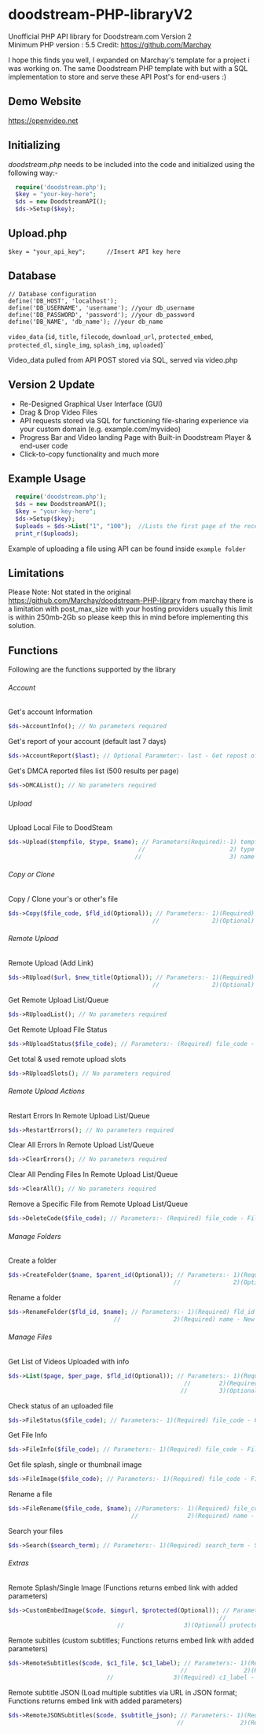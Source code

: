 # doodstream-PHP-libraryV2
Unofficial PHP API library for Doodstream.com Version 2<br>
Minimum PHP version : 5.5
Credit: https://github.com/Marchay

I hope this finds you well, I expanded on Marchay's template for a project i was working on. The same Doodstream PHP template with but with a SQL implementation to store and serve these API Post's for end-users :)

## Demo Website

https://openvideo.net

## Initializing
*doodstream.php* needs to be included into the code and initialized using the following way:- 

```php
  require('doodstream.php');
  $key = "your-key-here";
  $ds = new DoodstreamAPI();
  $ds->Setup($key);
  ```
  
## Upload.php

```
$key = "your_api_key";      //Insert API key here
```

## Database

```
// Database configuration  
define('DB_HOST', 'localhost'); 
define('DB_USERNAME', 'username'); //your db_username
define('DB_PASSWORD', 'password'); //your db_password
define('DB_NAME', 'db_name'); //your db_name
```

`video_data` (`id`, `title`, `filecode`, `download_url`, `protected_embed`, `protected_dl`, `single_img`, `splash_img`, `uploaded`)`

Video_data pulled from API POST stored via SQL, served via video.php

## Version 2 Update

* Re-Designed Graphical User Interface (GUI)
* Drag & Drop Video Files
* API requests stored via SQL for functioning file-sharing experience via your custom domain (e.g. example.com/myvideo)
* Progress Bar and Video landing Page with Built-in Doodstream Player & end-user code
* Click-to-copy functionality and much more

## Example Usage

```php
  require('doodstream.php');
  $ds = new DoodstreamAPI();
  $key = "your-key-here";
  $ds->Setup($key);
  $uploads = $ds->List("1", "100");  //Lists the first page of the recent uploads(100 per page as defined)
  print_r($uploads);
```
Example of uploading a file using API can be found inside `example folder`

## Limitations

Please Note: Not stated in the original https://github.com/Marchay/doodstream-PHP-library from marchay there is a limitation with post_max_size with your hosting providers usually this limit is within 250mb-2Gb so please keep this in mind before implementing this solution.

## Functions

Following are the functions supported by the library
###### Account
Get's account Information
```php
$ds->AccountInfo(); // No parameters required
```
Get's report of your account (default last 7 days)
```php
$ds->AccountReport($last); // Optional Parameter:- last - Get repost of last x days
```
Get's DMCA reported files list (500 results per page)
```php
$ds->DMCAList(); // No parameters required
```

###### Upload
Upload Local File to DoodSteam 
```php
$ds->Upload($tempfile, $type, $name); // Parameters(Required):-1) tempfile - Location of the file's temporary location on the server, called using $_FILES['video']['tmp_name']
                                     //                        2) type - Video Extention, called using $_FILES['video']['type'] 
                                    //                         3) name - Name you want to save the video with, needs to full name with extention for example :- Video1.mp4
```
###### Copy or Clone <br>
Copy / Clone your's or other's file
```php
$ds->Copy($file_code, $fld_id(Optional)); // Parameters:- 1)(Required) file_code - File code of the video you want to copy
                                         //               2)(Optional) fld_id - Folder ID to store inside
```

###### Remote Upload
Remote Upload (Add Link)
```php
$ds->RUpload($url, $new_title(Optional)); // Parameters:- 1)(Required) url - URL to remote upload
                                         //               2)(Optional) new_title - Set a custom video title
```
Get Remote Upload List/Queue
```php
$ds->RUploadList(); // No parameters required
```

Get Remote Upload File Status
```php
$ds->RUploadStatus($file_code); // Parameters:- (Required) file_code - File code of the file in Remote Upload Queue
```

Get total & used remote upload slots
```php
$ds->RUploadSlots(); // No parameters required
```

###### Remote Upload Actions

Restart Errors In Remote Upload List/Queue
```php
$ds->RestartErrors(); // No parameters required
```

Clear All Errors In Remote Upload List/Queue
```php
$ds->ClearErrors(); // No parameters required
```

Clear All Pending Files In Remote Upload List/Queue
```php
$ds->ClearAll(); // No parameters required
```

Remove a Specific File from Remote Upload List/Queue
```php
$ds->DeleteCode($file_code); // Parameters:- (Required) file_code - File code to be removed from Remote Upload List/Queue
```
###### Manage Folders

Create a folder
```php
$ds->CreateFolder($name, $parent_id(Optional)); // Parameters:- 1)(Required) name - Name of the folder to be created
                                               //               2)(Optional) parent_id - Parent folder ID
```

Rename a folder
```php
$ds->RenameFolder($fld_id, $name); // Parameters:- 1)(Required) fld_id - Folder ID
	                          //               2)(Required) name - New name of the folder
```

###### Manage Files

Get List of Videos Uploaded with info
```php
$ds->List($page, $per_page, $fld_id(Optional)); // Parameters:- 1)(Required) page - Pagination , page number from which results have to shown (1 for the most recent uploads; Ascending Order followed)
	                                              //        2)(Required) per_page - Max videos per page (Cannot be more than 200)
	                                             //         3)(Optional) fld_id - Show videos inside a specific folder 
```

Check status of an uploaded file
```php
$ds->FileStatus($file_code); // Parameters:- 1)(Required) file_code - File Code
```

Get File Info
```php
$ds->FileInfo($file_code); // Parameters:- 1)(Required) file_code - File Code
```

Get file splash, single or thumbnail image
```php
$ds->FileImage($file_code); // Parameters:- 1)(Required) file_code - File Code
```

Rename a file
```php
$ds->FileRename($file_code, $name); //Parameters:- 1)(Required) file_code - File Code
                                   //              2)(Required) name - New File Name
```

Search your files
```php
$ds->Search($search_term); // Parameters:- 1)(Required) search_term - Search term
```


###### Extras 

Remote Splash/Single Image (Functions returns embed link with added parameters)
```php
$ds->CustomEmbedImage($code, $imgurl, $protected(Optional)); // Parameters:- 1)(Required) code/url - File code of the video OR insert an embed url of the video in the parameter(If using a url, make sure it includes https://, do not pass protected embed link)
                                                            //                2)(Required) imgurl - URL of the image you want to set as the splash/single image
							   //                 3)(Optional) protected - Return protected embed url if set this parameter to 1, defaults to Null/Static URL if not set. 
```

Remote subitles (custom subtitles; Functions returns embed link with added parameters)
```php
$ds->RemoteSubtitles($code, $c1_file, $c1_label); // Parameters:- 1)(Required) code/url - File code of the video OR insert an embed url of the video in the parameter(If using a url, make sure it includes https://, do not pass protected embed link)
                                                 //                2)(Required) c1_file - Subtitle URL (srt or vtt)
					        //                 3)(Required) c1_label - Subtitle language or any lable
```

Remote subtitle JSON (Load multiple subtitles via URL in JSON format; Functions returns embed link with added parameters)
```php
$ds->RemoteJSONSubtitles($code, $subtitle_json); // Parameters:- 1)(Required) code/url - File code of the video OR insert an embed url of the video in the parameter(If using a url, make sure it includes https://, do not pass protected embed link)
                                                //                2)(Required) subtitle_json - Multiple subtitle in JSON format  (Look at https://doodstream.com/api-docs#remote-subtitle-json for example)
```
